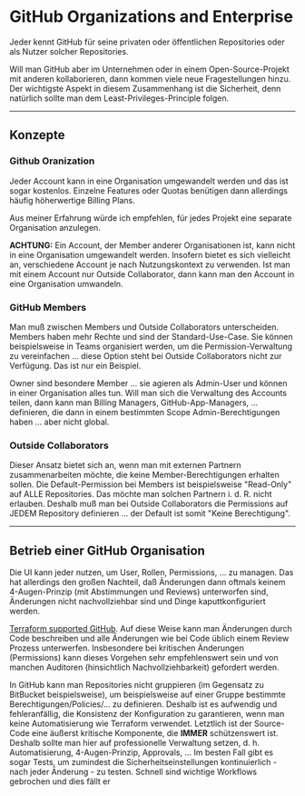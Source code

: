 # GitHub Organizations and Enterprise

Jeder kennt GitHub für seine privaten oder öffentlichen Repositories oder als Nutzer solcher Repositories.

Will man GitHub aber im Unternehmen oder in einem Open-Source-Projekt mit anderen kollaborieren, dann kommen viele neue Fragestellungen hinzu. Der wichtigste Aspekt in diesem Zusammenhang ist die Sicherheit, denn natürlich sollte man dem Least-Privileges-Principle folgen.

---

## Konzepte

### Github Oranization

Jeder Account kann in eine Organisation umgewandelt werden und das ist sogar kostenlos. Einzelne Features oder Quotas benütigen dann allerdings häufig höherwertige Billing Plans.

Aus meiner Erfahrung würde ich empfehlen, für jedes Projekt eine separate Organisation anzulegen.

**ACHTUNG:** Ein Account, der Member anderer Organisationen ist, kann nicht in eine Organisation umgewandelt werden. Insofern bietet es sich vielleicht an, verschiedene Account je nach Nutzungskontext zu verwenden. Ist man mit einem Account nur Outside Collaborator, dann kann man den Account in eine Organisation umwandeln.

### GitHub Members

Man muß zwischen Members und Outside Collaborators unterscheiden. Members haben mehr Rechte und sind der Standard-Use-Case. Sie können beispielsweise in Teams organisiert werden, um die Permission-Verwaltung zu vereinfachen ... diese Option steht bei Outside Collaborators nicht zur Verfügung. Das ist nur ein Beispiel.

Owner sind besondere Member ... sie agieren als Admin-User und können in einer Organisation alles tun. Will man sich die Verwaltung des Accounts teilen, dann kann man Billing Managers, GitHub-App-Managers, ... definieren, die dann in einem bestimmten Scope Admin-Berechtigungen haben ... aber nicht global.

### Outside Collaborators

Dieser Ansatz bietet sich an, wenn man mit externen Partnern zusammenarbeiten möchte, die keine Member-Berechtigungen erhalten sollen. Die Default-Permission bei Members ist beispielsweise "Read-Only" auf ALLE Repositories. Das möchte man solchen Partnern i. d. R. nicht erlauben. Deshalb muß man bei Outside Collaborators die Permissions auf JEDEM Repository definieren ... der Default ist somit "Keine Berechtigung".

---

## Betrieb einer GitHub Organisation

Die UI kann jeder nutzen, um User, Rollen, Permissions, ... zu managen. Das hat allerdings den großen Nachteil, daß Änderungen dann oftmals keinem 4-Augen-Prinzip (mit Abstimmungen und Reviews) unterworfen sind, Änderungen nicht nachvollziehbar sind und Dinge kaputtkonfiguriert werden.

[Terraform supported GitHub](https://registry.terraform.io/providers/integrations/github/latest). Auf diese Weise kann man Änderungen durch Code beschreiben und alle Änderungen wie bei Code üblich einem Review Prozess unterwerfen. Insbesondere bei kritischen Änderungen (Permissions) kann dieses Vorgehen sehr empfehlenswert sein und von manchen Auditoren (hinsichtlich Nachvollziehbarkeit) gefordert werden.

In GitHub kann man Repositories nicht gruppieren (im Gegensatz zu BitBucket beispielsweise), um beispielsweise auf einer Gruppe bestimmte Berechtigungen/Policies/... zu definieren. Deshalb ist es aufwendig und fehleranfällig, die Konsistenz der Konfiguration zu garantieren, wenn man keine Automatisierung wie Terraform verwendet. Letztlich ist der Source-Code eine äußerst kritische Komponente, die **IMMER** schützenswert ist. Deshalb sollte man hier auf professionelle Verwaltung setzen, d. h. Automatisierung, 4-Augen-Prinzip, Approvals, ... Im besten Fall gibt es sogar Tests, um zumindest die Sicherheitseinstellungen kontinuierlich - nach jeder Änderung - zu testen. Schnell sind wichtige Workflows gebrochen und dies fällt er

